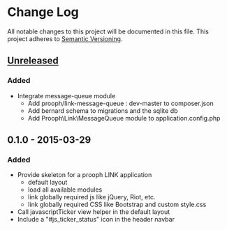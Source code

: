 # Change Log
All notable changes to this project will be documented in this file.
This project adheres to [Semantic Versioning](http://semver.org/).

## [Unreleased][unreleased]
### Added
- Integrate message-queue module
  - Add prooph/link-message-queue : dev-master to composer.json
  - Add bernard schema to migrations and the sqlite db
  - Add Prooph\Link\MessageQueue module to application.config.php

## 0.1.0 - 2015-03-29
### Added
- Provide skeleton for a prooph LINK application
  - default layout
  - load all available modules
  - link globally required js like jQuery, Riot, etc.
  - link globally required CSS like Bootstrap and custom style.css
- Call javascriptTicker view helper in the default layout
- Include a "#js_ticker_status" icon in the header navbar

[unreleased]: https://github.com/prooph/link/compare/v0.1.0...HEAD